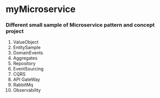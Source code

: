 # myMicroservice
### Different small sample of Microservice pattern and concept project
1. ValueObject
2. EntitySample
3. DomainEvents
4. Aggregates
5. Repository
6. EventSourcing
7. CQRS
8. API GateWay
9. RabbitMq
10. Observability


